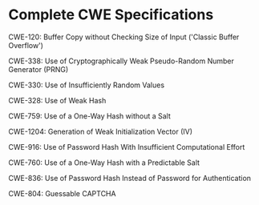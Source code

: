 

# Complete CWE Specifications

CWE-120: Buffer Copy without Checking Size of Input ('Classic Buffer Overflow')

CWE-338: Use of Cryptographically Weak Pseudo-Random Number Generator (PRNG)

CWE-330: Use of Insufficiently Random Values

CWE-328: Use of Weak Hash

CWE-759: Use of a One-Way Hash without a Salt

CWE-1204: Generation of Weak Initialization Vector (IV)

CWE-916: Use of Password Hash With Insufficient Computational Effort

CWE-760: Use of a One-Way Hash with a Predictable Salt

CWE-836: Use of Password Hash Instead of Password for Authentication

CWE-804: Guessable CAPTCHA